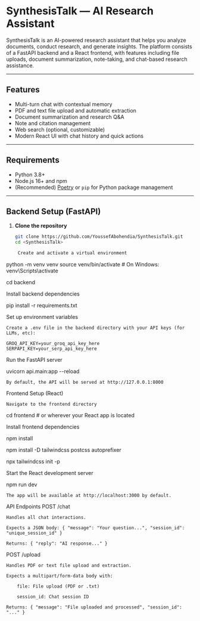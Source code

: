 # SynthesisTalk — AI Research Assistant

SynthesisTalk is an AI-powered research assistant that helps you analyze documents, conduct research, and generate insights. The platform consists of a FastAPI backend and a React frontend, with features including file uploads, document summarization, note-taking, and chat-based research assistance.

---

## Features

- Multi-turn chat with contextual memory
- PDF and text file upload and automatic extraction
- Document summarization and research Q&A
- Note and citation management
- Web search (optional, customizable)
- Modern React UI with chat history and quick actions

---

## Requirements

- Python 3.8+
- Node.js 16+ and npm
- (Recommended) [Poetry](https://python-poetry.org/) or `pip` for Python package management

---

## Backend Setup (FastAPI)

1. **Clone the repository**

   ```sh
   git clone https://github.com/YoussefAbohendia/SynthesisTalk.git
   cd <SynthesisTalk>

    Create and activate a virtual environment

python -m venv venv
source venv/bin/activate   # On Windows: venv\Scripts\activate

cd backend

Install backend dependencies

pip install -r requirements.txt

Set up environment variables

    Create a .env file in the backend directory with your API keys (for LLMs, etc):

    GROQ_API_KEY=your_groq_api_key_here
    SERPAPI_KEY=your_serp_api_key_here

Run the FastAPI server

uvicorn api.main:app --reload

    By default, the API will be served at http://127.0.0.1:8000
    

Frontend Setup (React)

    Navigate to the frontend directory

cd frontend   # or wherever your React app is located

Install frontend dependencies

npm install

npm install -D tailwindcss postcss autoprefixer

npx tailwindcss init -p

Start the React development server

npm run dev


    The app will be available at http://localhost:3000 by default.

API Endpoints
POST /chat

    Handles all chat interactions.

    Expects a JSON body: { "message": "Your question...", "session_id": "unique_session_id" }

    Returns: { "reply": "AI response..." }

POST /upload

    Handles PDF or text file upload and extraction.

    Expects a multipart/form-data body with:

        file: File upload (PDF or .txt)

        session_id: Chat session ID

    Returns: { "message": "File uploaded and processed", "session_id": "..." }
